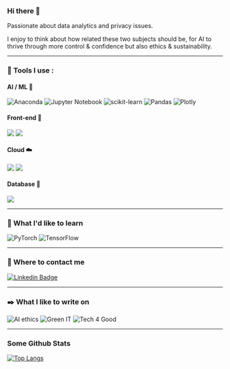 ### Hi there 👋

Passionate about data analytics and privacy issues.

I enjoy to think about how related these two subjects should be, for AI to thrive through more control & confidence but also ethics & sustainability.

---

### 🔧 Tools I use :

#### AI / ML 🤖

![Anaconda](https://img.shields.io/badge/ML-Anaconda-%2344A833.svg?logo=anaconda&logoColor=white&color=green&style=for-the-badge)
![Jupyter Notebook](https://img.shields.io/badge/ML-Jupyter-%23FA0F00.svg?&logo=jupyter&logoColor=white&color=orange&style=for-the-badge)
![scikit-learn](https://img.shields.io/badge/ML-Scikit--learn-%23F7931E.svg?logo=Scikit-learn&logoColor=white&style=for-the-badge)
![Pandas](https://img.shields.io/badge/ML-Pandas-%23150458.svg?logo=Pandas&logoColor=white&style=for-the-badge)
![Plotly](https://img.shields.io/badge/Viz-Plotly-%233F4F75.svg?logo=Plotly&logoColor=white&style=for-the-badge)

#### Front-end 📱

![](https://img.shields.io/badge/Web-Dash_Plotly-informational?style=for-the-badge&logo=plotly&logoColor=white&color=007ACC)
![](https://img.shields.io/badge/Web-React_Native-informational?style=for-the-badge&logo=react&logoColor=white&color=61dafb)

#### Cloud ☁️

![](https://img.shields.io/badge/Cloud-Heroku-informational?style=for-the-badge&logo=heroku&logoColor=white&color=430098)
![](https://img.shields.io/badge/Cloud-GCP-informational?style=for-the-badge&logo=google-cloud&logoColor=white&color=4285F4)

#### Database 💾

![](https://img.shields.io/badge/DB-Mongo_DB-informational?style=for-the-badge&logo=mongodb&logoColor=white&color=4ea94b)

---

### 🌱 What I'd like to learn

![PyTorch](https://img.shields.io/badge/DL-PyTorch-EE4C2C?logo=PyTorch&logoColor=white&style=for-the-badge)
![TensorFlow](https://img.shields.io/badge/DL-TensorFlow-FF6F00?logo=TensorFlow&logoColor=white&style=for-the-badge)

---

### 💬 Where to contact me 

[![Linkedin Badge](https://img.shields.io/badge/-valentindefour-blue?style=for-the-badge&logo=Linkedin&logoColor=white&link=https://www.linkedin.com/in/valentindefour/)](https://www.linkedin.com/in/valentindefour/)

---

### ✒️ What I like to write on

![AI ethics](https://img.shields.io/badge/AI-Ethics-EE4C2C?style=for-the-badge)
![Green IT](https://img.shields.io/badge/Green-IT-EE4C2C?style=for-the-badge&color=4ea94b)
![Tech 4 Good](https://img.shields.io/badge/Tech-4Good-EE4C2C?style=for-the-badge)

---

### Some Github Stats
<!-- 
<p>
  <img height="180em" src="https://github-readme-stats.vercel.app/api?username=vdwow&show_icons=true&hide_border=true&&count_private=true&include_all_commits=true" />
</p> -->

[![Top Langs](https://github-readme-stats.vercel.app/api/top-langs/?username=vdwow&layout=compact)](https://github.com/vdwow/github-readme-stats)

